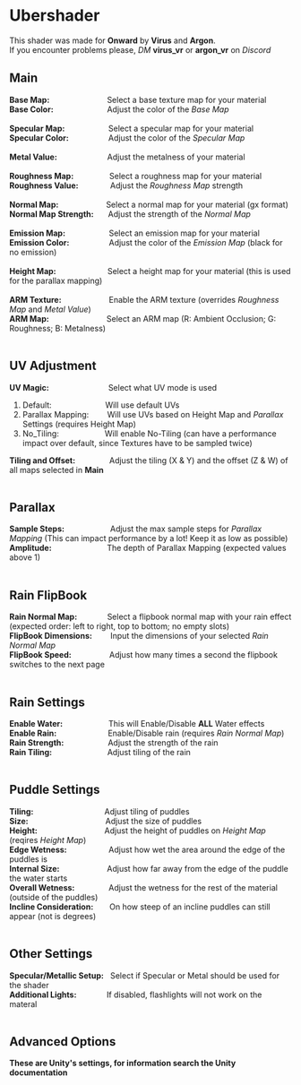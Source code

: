 # Ubershader
This shader was made for **Onward** by **Virus** and **Argon**. <br>
If you encounter problems please, *DM* **virus_vr** or **argon_vr** on *Discord*

## Main
**Base Map:**  &emsp;&emsp;&emsp;&emsp;&emsp;&emsp;&ensp;&nbsp;           Select a base texture map for your material <br>
**Base Color:**  &emsp;&emsp;&emsp;&emsp;&emsp;&emsp;&nbsp;               Adjust the color of the *Base Map* <br>
<br>
**Specular Map:**  &emsp;&emsp;&emsp;&emsp;&emsp;                         Select a specular map for your material <br>
**Specular Color:**  &emsp;&emsp;&emsp;&emsp;&ensp;                       Adjust the color of the *Specular Map* <br>
<br>
**Metal Value:** &emsp;&nbsp;&emsp;&emsp;&emsp;&emsp;&nbsp;&nbsp;         Adjust the metalness of your material <br>
<br>
**Roughness Map:**  &emsp;&emsp;&emsp;&emsp;                              Select a roughness map for your material <br>
**Roughness Value:** &emsp;&emsp;&emsp;&ensp;                             Adjust the *Roughness Map* strength <br>
<br>
**Normal Map:**  &emsp;&emsp;&emsp;&emsp;&emsp;&ensp;                     Select a normal map for your material (gx format) <br>
**Normal Map Strength:** &emsp;&nbsp;                                     Adjust the strength of the *Normal Map* <br>
<br>
**Emission Map:**  &emsp;&emsp;&emsp;&emsp;&emsp;                         Select an emission map for your material <br>
**Emission Color:** &emsp;&emsp;&emsp;&emsp;&ensp;                        Adjust the color of the *Emission Map* (black for no emission) <br>
<br>
**Height Map:**  &emsp;&emsp;&emsp;&emsp;&emsp;&emsp;                     Select a height map for your material (this is used for the parallax mapping) <br>
<br>
**ARM Texture:** &emsp;&emsp;&emsp;&emsp;&emsp;&ensp;                     Enable the ARM texture (overrides *Roughness Map* and *Metal Value*) <br>
**ARM Map:**  &emsp;&emsp;&emsp;&emsp;&emsp;&emsp;&ensp;&nbsp;            Select an ARM map (R: Ambient Occlusion; G: Roughness; B: Metalness) <br>
<br>
## UV Adjustment
**UV Magic:**  &emsp;&emsp;&emsp;&emsp;&emsp;&emsp;&emsp;                 Select what UV mode is used
1. Default: &emsp;&emsp;&emsp;&emsp;&emsp;&emsp;&nbsp;                  Will use default UVs
2. Parallax Mapping: &emsp;&ensp;&nbsp;                                 Will use UVs based on Height Map and *Parallax* Settings (requires Height Map)
3. No_Tiling: &emsp;&emsp;&emsp;&emsp;&emsp;&nbsp;                      Will enable No-Tiling (can have a performance impact over default, since Textures have to be sampled twice)  <br>

**Tiling and Offset:**  &emsp;&emsp;&emsp;&ensp;&nbsp;                    Adjust the tiling (X & Y) and the offset (Z & W) of all maps selected in **Main** <br>
<br>

## Parallax
**Sample Steps:**  &emsp;&emsp;&emsp;&emsp;&emsp;&nbsp;                   Adjust the max sample steps for *Parallax Mapping* (This can impact performance by a lot! Keep it as low as possible) <br>
**Amplitude:**     &emsp;&emsp;&emsp;&emsp;&emsp;&emsp;&ensp;             The depth of Parallax Mapping (expected values above 1) <br>
<br>
## Rain FlipBook
**Rain Normal Map:**  &emsp;&emsp;&emsp;&nbsp;                            Select a flipbook normal map with your rain effect (expected order: left to right, top to bottom; no empty slots) <br>
**FlipBook Dimensions:**  &emsp;&ensp;&nbsp;                              Input the dimensions of your selected *Rain Normal Map* <br>
**FlipBook Speed:**  &emsp;&emsp;&emsp;&emsp;&nbsp;                       Adjust how many times a second the flipbook switches to the next page <br>
<br>
## Rain Settings
**Enable Water:**  &emsp;&emsp;&emsp;&emsp;&emsp;&nbsp;                   This will Enable/Disable **ALL** Water effects <br>
**Enable Rain:**  &emsp;&emsp;&emsp;&emsp;&emsp;&emsp;                    Enable/Disable rain (requires *Rain Normal Map*) <br>
**Rain Strength:**  &emsp;&emsp;&emsp;&emsp;&ensp;&nbsp;&nbsp;            Adjust the strength of the rain <br>
**Rain Tiling:**  &emsp;&emsp;&emsp;&emsp;&emsp;&emsp;&ensp;              Adjust tiling of the rain <br>
<br>
## Puddle Settings
**Tiling:**  &emsp;&emsp;&emsp;&emsp;&emsp;&emsp;&emsp;&emsp;&ensp;       Adjust tiling of puddles <br>
**Size:**  &emsp;&emsp;&emsp;&emsp;&emsp;&emsp;&emsp;&emsp;&emsp;&nbsp;   Adjust the size of puddles <br>
**Height:**  &emsp;&emsp;&emsp;&emsp;&emsp;&emsp;&emsp;&emsp;             Adjust the height of puddles on *Height Map* (reqires *Height Map*) <br>
**Edge Wetness:**  &emsp;&emsp;&emsp;&emsp;&ensp;&nbsp;                   Adjust how wet the area around the edge of the puddles is <br>
**Internal Size:**  &emsp;&emsp;&emsp;&emsp;&emsp;&ensp;                  Adjust how far away from the edge of the puddle the water starts <br>
**Overall Wetness:**  &emsp;&emsp;&emsp;&ensp;&nbsp;                      Adjust the wetness for the rest of the material (outside of the puddles) <br>
**Incline Consideration:**  &emsp;&ensp;                                  On how steep of an incline puddles can still appear (not is degrees) <br>
<br>
## Other Settings
**Specular/Metallic Setup:** &nbsp;                                       Select if Specular or Metal should be used for the shader <br>
**Additional Lights:**  &emsp;&emsp;&emsp;&nbsp;                          If disabled, flashlights will not work on the materal <br>
<br>
## Advanced Options
**These are Unity's settings, for information search the Unity documentation**
